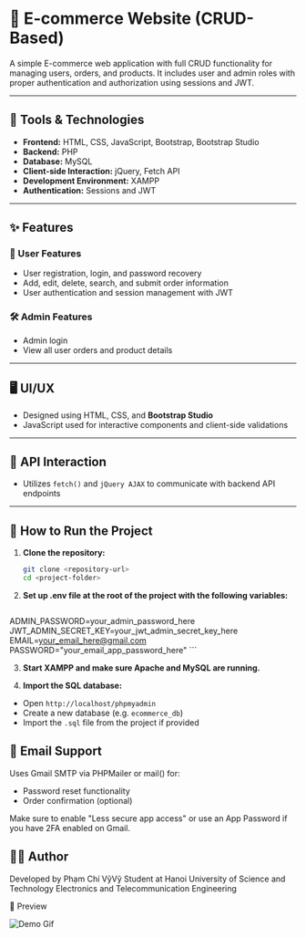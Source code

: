 # 🛒 E-commerce Website (CRUD-Based)

A simple E-commerce web application with full CRUD functionality for managing users, orders, and products. It includes user and admin roles with proper authentication and authorization using sessions and JWT.

---

## 🔧 Tools & Technologies

- **Frontend:** HTML, CSS, JavaScript, Bootstrap, Bootstrap Studio
- **Backend:** PHP
- **Database:** MySQL
- **Client-side Interaction:** jQuery, Fetch API
- **Development Environment:** XAMPP
- **Authentication:** Sessions and JWT

---

## ✨ Features

### 👤 User Features
- User registration, login, and password recovery
- Add, edit, delete, search, and submit order information
- User authentication and session management with JWT

### 🛠️ Admin Features
- Admin login
- View all user orders and product details

---

## 🖥️ UI/UX
- Designed using HTML, CSS, and **Bootstrap Studio**
- JavaScript used for interactive components and client-side validations

---

## 🔗 API Interaction
- Utilizes `fetch()` and `jQuery AJAX` to communicate with backend API endpoints

---

## 🚀 How to Run the Project

1. **Clone the repository:**

   ```bash
   git clone <repository-url>
   cd <project-folder>
    ```

2. **Set up .env file at the root of the project with the following variables:**

   ```bash
ADMIN_PASSWORD=your_admin_password_here
JWT_ADMIN_SECRET_KEY=your_jwt_admin_secret_key_here
EMAIL=your_email_here@gmail.com
PASSWORD="your_email_app_password_here"
    ```

3. **Start XAMPP and make sure Apache and MySQL are running.**

4. **Import the SQL database:**

- Open `http://localhost/phpmyadmin`
- Create a new database (e.g. `ecommerce_db`)
- Import the `.sql` file from the project if provided

## 📧 Email Support
Uses Gmail SMTP via PHPMailer or mail() for:
- Password reset functionality
- Order confirmation (optional)

Make sure to enable "Less secure app access" or use an App Password if you have 2FA enabled on Gmail.

## 👨‍💻 Author
Developed by Phạm Chí VỹVỹ
Student at Hanoi University of Science and Technology
Electronics and Telecommunication Engineering

📌 Preview

![Demo Gif](assets/php.gif)
